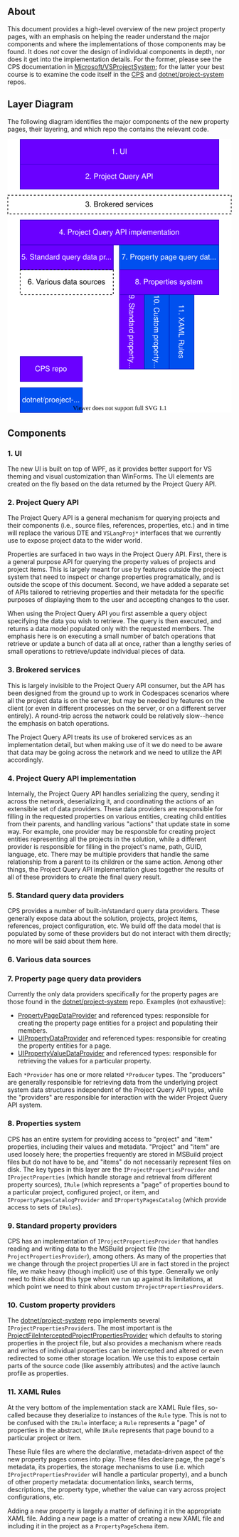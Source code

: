 ## About

This document provides a high-level overview of the new project property pages, with an emphasis on helping the reader understand the major components and where the implementations of those components may be found. It does _not_ cover the design of individual components in depth, nor does it get into the implementation details. For the former, please see the CPS documentation in [Microsoft/VSProjectSystem](https://github.com/Microsoft/VSProjectSystem); for the latter your best course is to examine the code itself in the [CPS](https://devdiv.visualstudio.com/DevDiv/_git/CPS) and [dotnet/project-system](https://github.com/dotnet/project-system) repos.

## Layer Diagram

The following diagram identifies the major components of the new property pages, their layering, and which repo the contains the relevant code.

![](architecture.drawio.svg)

## Components

### 1. UI

The new UI is built on top of WPF, as it provides better support for VS theming and visual customization than WinForms. The UI elements are created on the fly based on the data returned by the Project Query API.

### 2. Project Query API

The Project Query API is a general mechanism for querying projects and their components (i.e., source files, references, properties, etc.) and in time will replace the various DTE and `VSLangProj*` interfaces that we currently use to expose project data to the wider world.

Properties are surfaced in two ways in the Project Query API. First, there is a general purpose API for querying the property values of projects and project items. This is largely meant for use by features outside the project system that need to inspect or change properties programatically, and is outside the scope of this document. Second, we have added a separate set of APIs tailored to retrieving properties and their metadata for the specific purposes of displaying them to the user and accepting changes to the user.

When using the Project Query API you first assemble a query object specifying the data you wish to retrieve. The query is then executed, and returns a data model populated only with the requested members. The emphasis here is on executing a small number of batch operations that retrieve or update a bunch of data all at once, rather than a lengthy series of small operations to retrieve/update individual pieces of data.

### 3. Brokered services

This is largely invisible to the Project Query API consumer, but the API has been designed from the ground up to work in Codespaces scenarios where all the project data is on the server, but may be needed by features on the client (or even in different processes on the server, or on a different server entirely). A round-trip across the network could be relatively slow--hence the emphasis on batch operations.

The Project Query API treats its use of brokered services as an implementation detail, but when making use of it we do need to be aware that data may be going across the network and we need to utilize the API accordingly.

### 4. Project Query API implementation

Internally, the Project Query API handles serializing the query, sending it across the network, deserializing it, and coordinating the actions of an extensible set of data providers. These data providers are responsible for filling in the requested properties on various entities, creating child entities from their parents, and handling various "actions" that update state in some way. For example, one provider may be responsble for creating project entities representing all the projects in the solution, while a different provider is responsible for filling in the project's name, path, GUID, language, etc. There may be multiple providers that handle the same relationship from a parent to its children or the same action. Among other things, the Project Query API implementation glues together the results of all of these providers to create the final query result.

### 5. Standard query data providers

CPS provides a number of built-in/standard query data providers. These generally expose data about the solution, projects, project items, references, project configuration, etc. We build off the data model that is populated by some of these providers but do not interact with them directly; no more will be said about them here.

### 6. Various data sources
### 7. Property page query data providers

Currently the only data providers specifically for the property pages are those found in the [dotnet/project-system](https://github.com/dotnet/project-system) repo. Examples (not exhaustive):

- [PropertyPageDataProvider](https://github.com/dotnet/project-system/blob/master/src/Microsoft.VisualStudio.ProjectSystem.Managed.VS/ProjectSystem/VS/Query/PropertyPages/PropertyPageDataProvider.cs) and referenced types: responsible for creating the property page entities for a project and populating their members.
- [UIPropertyDataProvider](https://github.com/dotnet/project-system/blob/master/src/Microsoft.VisualStudio.ProjectSystem.Managed.VS/ProjectSystem/VS/Query/PropertyPages/UIPropertyDataProvider.cs) and referenced types: responsible for creating the property entities for a page.
- [UIPropertyValueDataProvider](https://github.com/dotnet/project-system/blob/master/src/Microsoft.VisualStudio.ProjectSystem.Managed.VS/ProjectSystem/VS/Query/PropertyPages/UIPropertyValueDataProvider.cs) and referenced types: responsible for retrieving the values for a particular property.

Each `*Provider` has one or more related `*Producer` types. The "producers" are generally responsible for retrieving data from the underlying project system data structures independent of the Project Query API types, while the "providers" are responsible for interaction with the wider Project Query API system.

### 8. Properties system

CPS has an entire system for providing access to "project" and "item" properties, including their values and metadata. "Project" and "item" are used loosely here; the properties frequently are stored in MSBuild project files but do not have to be, and "items" do not necessarily represent files on disk. The key types in this layer are the `IProjectPropertiesProvider` and `IProjectProperties` (which handle storage and retrieval from different property sources), `IRule` (which represents a "page" of properties bound to a particular project, configured project, or item, and `IPropertyPagesCatalogProvider` and `IPropertyPagesCatalog` (which provide access to sets of `IRules`).

### 9. Standard property providers

CPS has an implementation of `IProjectPropertiesProvider` that handles reading and writing data to the MSBuild project file (the `ProjectPropertiesProvider`), among others. As many of the properties that we change through the project properties UI are in fact stored in the project file, we make heavy (though implicit) use of this type. Generally we only need to think about this type when we run up against its limitations, at which point we need to think about custom `IProjectPropertiesProvider`s.

### 10. Custom property providers

The [dotnet/project-system](https://github.com/dotnet/project-system) repo implements several `IProjectPropertiesProvider`s. The most important is the [ProjectFileInterceptedProjectPropertiesProvider](https://github.com/dotnet/project-system/blob/master/src/Microsoft.VisualStudio.ProjectSystem.Managed/ProjectSystem/Properties/InterceptedProjectProperties/ProjectFileInterceptedProjectPropertiesProvider.cs) which defaults to storing properties in the project file, but also provides a mechanism where reads and writes of individual properties can be intercepted and altered or even redirected to some other storage location. We use this to expose certain parts of the source code (like assembly attributes) and the active launch profile as properties. 

### 11. XAML Rules

At the very bottom of the implementation stack are XAML Rule files, so-called because they deserialize to instances of the `Rule` type. This is not to be confused with the `IRule` interface; a `Rule` represents a "page" of properties in the abstract, while `IRule` represents that page bound to a particular project or item.

These Rule files are where the declarative, metadata-driven aspect of the new property pages comes into play. These files declare page, the page's metadata, its properties, the storage mechanisms to use (i.e. which `IProjectPropertiesProvider` will handle a particular property), and a bunch of other property metadata: documentation links, search terms, descriptions, the property type, whether the value can vary across project configurations, etc.

Adding a new property is largely a matter of defining it in the appropriate XAML file. Adding a new page is a matter of creating a new XAML file and including it in the project as a `PropertyPageSchema` item.
